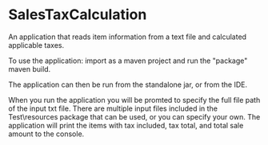 # SalesTaxCalculation
An application that reads item information from a text file and calculated applicable taxes.

To use the application: import as a maven project and run the "package" maven build.

The application can then be run from the standalone jar, or from the IDE.

When you run the application you will be promted to specify the full file path of the input txt file.
There are multiple input files included in the Test\resources package that can be used, or you can specify your own.
The application will print the items with tax included, tax total, and total sale amount to the console.
